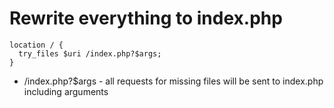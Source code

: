 # Rewrite everything to index.php

```nginx
location / {
  try_files $uri /index.php?$args;
}
```

- /index.php?$args - all requests for missing files will be sent to index.php including arguments
